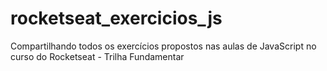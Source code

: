 # rocketseat_exercicios_js
Compartilhando todos os exercícios propostos nas aulas de JavaScript no curso do Rocketseat - Trilha Fundamentar
